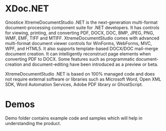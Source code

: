 # XDoc.NET
Gnostice XtremeDocumentStudio .NET is the next-generation multi-format document-processing component suite for .NET developers. It has controls for viewing, printing, and converting PDF, DOCX, DOC, BMP, JPEG, PNG, WMF, EMF, TIFF and MTIFF. XtremeDocumentStudio comes with advanced multi-format document viewer controls for WinForms, WebForms, MVC, WPF, and HTML5. It also supports template-based DOCX/DOC mail-merge document creation. It can intelligently reconstruct page elements when converting PDF to DOCX. Some features such as programmatic document-creation and document-editing have been introduced as a preview or beta.

XtremeDocumentStudio .NET is based on 100% managed code and does not require external software or libraries such as Microsoft Word, Open XML SDK, Word Automation Services, Adobe PDF library or GhostScript.

# Demos
Demo folder contains example code and samples which will help in understanding the product.
